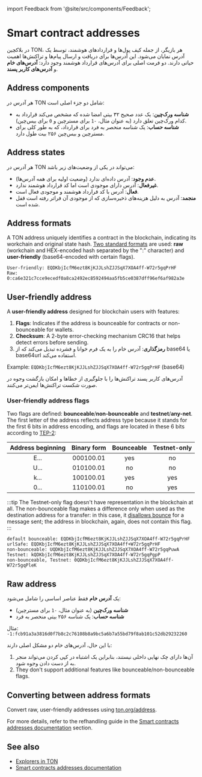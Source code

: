 import Feedback from '@site/src/components/Feedback';

# Smart contract addresses

در بلاکچین TON، هر بازیگر، از جمله کیف پول‌ها و قراردادهای هوشمند، توسط یک آدرس نمایان می‌شود. این آدرس‌ها برای دریافت و ارسال پیام‌ها و تراکنش‌ها اهمیت حیاتی دارند. دو فرمت اصلی برای آدرس‌های قرارداد هوشمند وجود دارد: **آدرس‌های خام** و **آدرس‌های کاربر پسند**.

## Address components

هر آدرس در TON شامل دو جزء اصلی است:

- **شناسه ورک‌چین**: یک عدد صحیح ۳۲ بیتی امضا شده که مشخص می‌کند قرارداد به کدام ورک‌چین تعلق دارد (به عنوان مثال، `-1` برای مسترچین و `0` برای بیس‌چین).
- **شناسه حساب**: یک شناسه منحصر به فرد برای قرارداد، که به طور کلی برای مسترچین و بیس‌چین ۲۵۶ بیت طول دارد.

## Address states

هر آدرس در TON می‌تواند در یکی از وضعیت‌های زیر باشد:

- **عدم وجود**: آدرس داده‌ای ندارد (وضعیت اولیه برای همه آدرس‌ها).
- **غیرفعال**: آدرس دارای موجودی است اما کد قرارداد هوشمند ندارد.
- **فعال**: آدرس با کد قرارداد هوشمند و موجودی فعال است.
- **منجمد**: آدرس به دلیل هزینه‌های ذخیره‌سازی که از موجودی آن فراتر رفته است قفل شده است.

## Address formats

A TON address uniquely identifies a contract in the blockchain, indicating its workchain and original state hash. [Two standard formats](/v3/documentation/smart-contracts/addresses#raw-and-user-friendly-addresses) are used: **raw** (workchain and HEX-encoded hash separated by the ":" character) and **user-friendly** (base64-encoded with certain flags).

```
User-friendly: EQDKbjIcfM6ezt8KjKJJLshZJJSqX7XOA4ff-W72r5gqPrHF
Raw: 0:ca6e321c7cce9ecedf0a8ca2492ec8592494aa5fb5ce0387dff96ef6af982a3e
```

## User-friendly address

A **user-friendly address** designed for blockchain users with features:

1. **Flags**: Indicates if the address is bounceable for contracts or non-bounceable for wallets.
2. **Checksum**: A 2-byte error-checking mechanism CRC16 that helps detect errors before sending.
3. **رمزگذاری**: آدرس خام را به یک فرم خوانا و فشرده تبدیل می‌کند که از base64 یا base64url استفاده می‌کند.

Example: `EQDKbjIcfM6ezt8KjKJJLshZJJSqX7XOA4ff-W72r5gqPrHF` (base64)

آدرس‌های کاربر پسند تراکنش‌ها را با جلوگیری از خطاها و امکان بازگشت وجوه در صورت شکست تراکنش‌ها ایمن‌تر می‌کنند.

### User-friendly address flags

Two flags are defined: **bounceable**/**non-bounceable** and **testnet**/**any-net**. The first letter of the address reflects address type because it stands for the first 6 bits in address encoding, and flags are located in these 6 bits according to [TEP-2](https://github.com/ton-blockchain/TEPs/blob/master/text/0002-address.md#smart-contract-addresses):

|                   Address beginning                  |        Binary form        | Bounceable | Testnet-only |
| :--------------------------------------------------: | :-----------------------: | :--------: | :----------: |
| E... | 000100.01 |     yes    |      no      |
| U... | 010100.01 |     no     |      no      |
| k... | 100100.01 |     yes    |      yes     |
| 0... | 110100.01 |     no     |      yes     |

:::tip
The Testnet-only flag doesn't have representation in the blockchain at all. The non-bounceable flag makes a difference only when used as the destination address for a transfer: in this case, it [disallows bounce](/v3/documentation/smart-contracts/message-management/non-bounceable-messages) for a message sent; the address in blockchain, again, does not contain this flag.
:::

```
default bounceable: EQDKbjIcfM6ezt8KjKJJLshZJJSqX7XOA4ff-W72r5gqPrHF
urlSafe: EQDKbjIcfM6ezt8KjKJJLshZJJSqX7XOA4ff+W72r5gqPrHF
non-bounceable: UQDKbjIcfM6ezt8KjKJJLshZJJSqX7XOA4ff-W72r5gqPuwA
Testnet: kQDKbjIcfM6ezt8KjKJJLshZJJSqX7XOA4ff-W72r5gqPgpP
non-bounceable, Testnet: 0QDKbjIcfM6ezt8KjKJJLshZJJSqX7XOA4ff-W72r5gqPleK
```

## Raw address

یک **آدرس خام** فقط عناصر اساسی را شامل می‌شود:

- **شناسه ورک‌چین** (به عنوان مثال، `-1` برای مسترچین)
- **شناسه حساب**: یک شناسه ۲۵۶ بیتی منحصر به فرد

مثال:\
`-1:fcb91a3a3816d0f7b8c2c76108b8a9bc5a6b7a55bd79f8ab101c52db29232260`

با این حال، آدرس‌های خام دو مشکل اصلی دارند:

1. آن‌ها دارای چک‌ نهایی داخلی نیستند، بنابراین یک اشتباه در کپی کردن می‌تواند منجر به از دست دادن وجوه شود.
2. They don't support additional features like bounceable/non-bounceable flags.

## Converting between address formats

Convert raw, user-friendly addresses using [ton.org/address](https://ton.org/address/).

For more details, refer to the refhandling guide in the [Smart contracts addresses documentation](/v3/documentation/smart-contracts/addresses/) section.

## See also

- [Explorers in TON](/v3/concepts/dive-into-ton/ton-ecosystem/explorers-in-ton/)
- [Smart contracts addresses documentation](/v3/documentation/smart-contracts/addresses/)

<Feedback />

